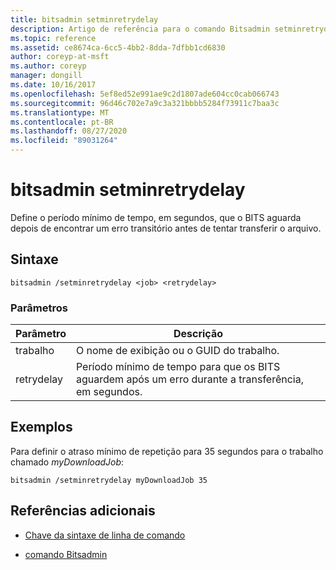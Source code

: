 ```yaml
---
title: bitsadmin setminretrydelay
description: Artigo de referência para o comando Bitsadmin setminretrydelay, que define o período mínimo de tempo, em segundos, que o BITS aguarda depois de encontrar um erro transitório antes de tentar transferir o arquivo.
ms.topic: reference
ms.assetid: ce8674ca-6cc5-4bb2-8dda-7dfbb1cd6830
author: coreyp-at-msft
ms.author: coreyp
manager: dongill
ms.date: 10/16/2017
ms.openlocfilehash: 5ef8ed52e991ae9c2d1807ade604cc0cab066743
ms.sourcegitcommit: 96d46c702e7a9c3a321bbbb5284f73911c7baa3c
ms.translationtype: MT
ms.contentlocale: pt-BR
ms.lasthandoff: 08/27/2020
ms.locfileid: "89031264"
---
```

# <a name="bitsadmin-setminretrydelay"></a>bitsadmin setminretrydelay

Define o período mínimo de tempo, em segundos, que o BITS aguarda depois de encontrar um erro transitório antes de tentar transferir o arquivo.

## <a name="syntax"></a>Sintaxe

```
bitsadmin /setminretrydelay <job> <retrydelay>
```

### <a name="parameters"></a>Parâmetros

| Parâmetro | Descrição |
| --------- | ----------- |
| trabalho | O nome de exibição ou o GUID do trabalho. |
| retrydelay | Período mínimo de tempo para que os BITS aguardem após um erro durante a transferência, em segundos. |

## <a name="examples"></a>Exemplos

Para definir o atraso mínimo de repetição para 35 segundos para o trabalho chamado *myDownloadJob*:

```
bitsadmin /setminretrydelay myDownloadJob 35
```

## <a name="additional-references"></a>Referências adicionais

- [Chave da sintaxe de linha de comando](command-line-syntax-key.md)

- [comando Bitsadmin](bitsadmin.md)
